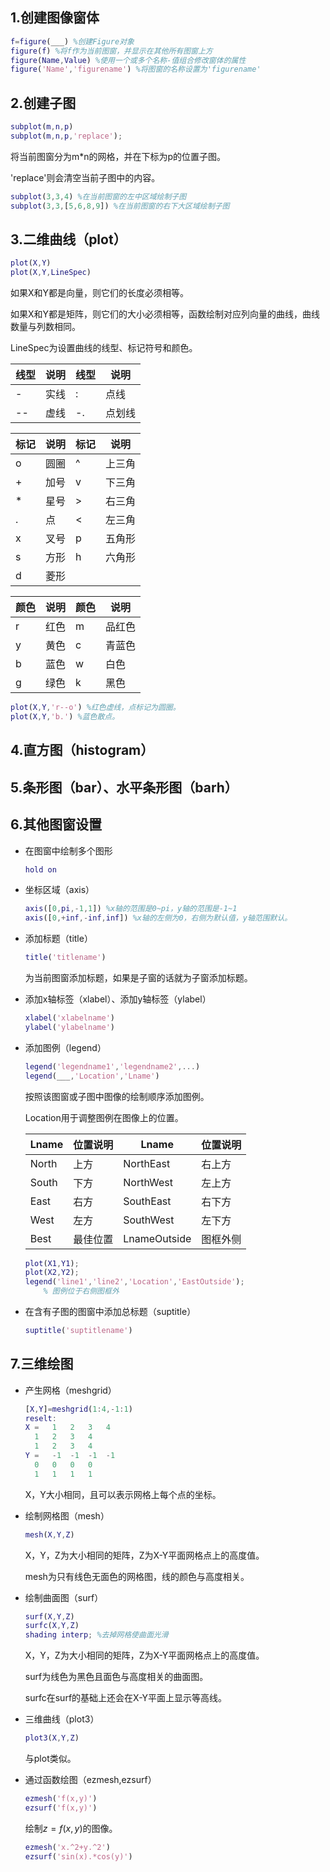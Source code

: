 ## 1.创建图像窗体

```matlab
f=figure(___) %创建Figure对象
figure(f) %将f作为当前图窗，并显示在其他所有图窗上方
figure(Name,Value) %使用一个或多个名称-值组合修改窗体的属性
figure('Name','figurename') %将图窗的名称设置为'figurename'
```

## 2.创建子图

```matlab
subplot(m,n,p) 
subplot(m,n,p,'replace');
```

将当前图窗分为m*n的网格，并在下标为p的位置子图。

'replace'则会清空当前子图中的内容。

```matlab
subplot(3,3,4) %在当前图窗的左中区域绘制子图
subplot(3,3,[5,6,8,9]) %在当前图窗的右下大区域绘制子图
```

## 3.二维曲线（plot）

```matlab
plot(X,Y)
plot(X,Y,LineSpec)
```

如果X和Y都是向量，则它们的长度必须相等。

如果X和Y都是矩阵，则它们的大小必须相等，函数绘制对应列向量的曲线，曲线数量与列数相同。

LineSpec为设置曲线的线型、标记符号和颜色。

| 线型 | 说明 | 线型 | 说明   |
| ---- | ---- | ---- | ------ |
| -    | 实线 | :    | 点线   |
| --   | 虚线 | -.   | 点划线 |

| 标记 | 说明 | 标记 | 说明   |
| ---- | ---- | ---- | ------ |
| o    | 圆圈 | ^    | 上三角 |
| +    | 加号 | v    | 下三角 |
| *    | 星号 | >    | 右三角 |
| .    | 点   | <    | 左三角 |
| x    | 叉号 | p    | 五角形 |
| s    | 方形 | h    | 六角形 |
| d    | 菱形 |      |        |

| 颜色 | 说明 | 颜色 | 说明   |
| ---- | ---- | ---- | ------ |
| r    | 红色 | m    | 品红色 |
| y    | 黄色 | c    | 青蓝色 |
| b    | 蓝色 | w    | 白色   |
| g    | 绿色 | k    | 黑色   |

```matlab
plot(X,Y,'r--o') %红色虚线，点标记为圆圈。
plot(X,Y,'b.') %蓝色散点。
```

## 4.直方图（histogram）

## 5.条形图（bar）、水平条形图（barh）

## 6.其他图窗设置

- 在图窗中绘制多个图形

  ```matlab
  hold on
  ```

- 坐标区域（axis）

  ```matlab
  axis([0,pi,-1,1]) %x轴的范围是0~pi，y轴的范围是-1~1
  axis([0,+inf,-inf,inf]) %x轴的左侧为0，右侧为默认值，y轴范围默认。
  ```

- 添加标题（title）

  ```matlab
  title('titlename')
  ```

  为当前图窗添加标题，如果是子窗的话就为子窗添加标题。

- 添加x轴标签（xlabel）、添加y轴标签（ylabel）

  ```matlab
  xlabel('xlabelname')
  ylabel('ylabelname')
  ```

- 添加图例（legend）

  ```matlab
  legend('legendname1','legendname2',...)
  legend(___,'Location','Lname')
  ```

  按照该图窗或子图中图像的绘制顺序添加图例。

  Location用于调整图例在图像上的位置。

  | Lname | 位置说明 | Lname        | 位置说明 |
  | ----- | -------- | ------------ | -------- |
  | North | 上方     | NorthEast    | 右上方   |
  | South | 下方     | NorthWest    | 左上方   |
  | East  | 右方     | SouthEast    | 右下方   |
  | West  | 左方     | SouthWest    | 左下方   |
  | Best  | 最佳位置 | LnameOutside | 图框外侧 |

  ```matlab
  plot(X1,Y1);
  plot(X2,Y2);
  legend('line1','line2','Location','EastOutside');
      % 图例位于右侧图框外
  ```

- 在含有子图的图窗中添加总标题（suptitle）

  ```matlab
  suptitle('suptitlename')
  ```

## 7.三维绘图

- 产生网格（meshgrid）

  ```matlab
  [X,Y]=meshgrid(1:4,-1:1)
  reselt:
  X =	1	2	3	4
  	1	2	3	4
  	1	2	3	4
  Y =	-1	-1	-1	-1
  	0	0	0	0
  	1	1	1	1
  ```

  X，Y大小相同，且可以表示网格上每个点的坐标。

- 绘制网格图（mesh）

  ```matlab
  mesh(X,Y,Z)
  ```

  X，Y，Z为大小相同的矩阵，Z为X-Y平面网格点上的高度值。

  mesh为只有线色无面色的网格图，线的颜色与高度相关。

- 绘制曲面图（surf）

  ```matlab
  surf(X,Y,Z)
  surfc(X,Y,Z)
  shading interp; %去掉网格使曲面光滑
  ```

  X，Y，Z为大小相同的矩阵，Z为X-Y平面网格点上的高度值。

  surf为线色为黑色且面色与高度相关的曲面图。

  surfc在surf的基础上还会在X-Y平面上显示等高线。

- 三维曲线（plot3）

  ```matlab
  plot3(X,Y,Z)
  ```

  与plot类似。

- 通过函数绘图（ezmesh,ezsurf）

  ```matlab
  ezmesh('f(x,y)')
  ezsurf('f(x,y)')
  ```

  绘制$z=f(x,y)$的图像。

  ```matlab
  ezmesh('x.^2+y.^2')
  ezsurf('sin(x).*cos(y)')
  ```

  



